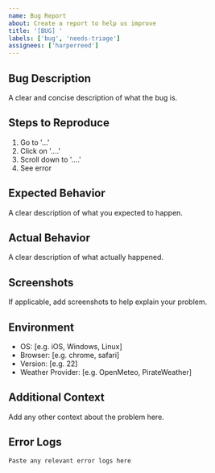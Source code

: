 ```yaml
---
name: Bug Report
about: Create a report to help us improve
title: '[BUG] '
labels: ['bug', 'needs-triage']
assignees: ['harperreed']
---
```


## Bug Description

A clear and concise description of what the bug is.

## Steps to Reproduce

1. Go to '...'
2. Click on '....'
3. Scroll down to '....'
4. See error

## Expected Behavior

A clear description of what you expected to happen.

## Actual Behavior

A clear description of what actually happened.

## Screenshots

If applicable, add screenshots to help explain your problem.

## Environment

- OS: [e.g. iOS, Windows, Linux]
- Browser: [e.g. chrome, safari]
- Version: [e.g. 22]
- Weather Provider: [e.g. OpenMeteo, PirateWeather]

## Additional Context

Add any other context about the problem here.

## Error Logs

```
Paste any relevant error logs here
```
